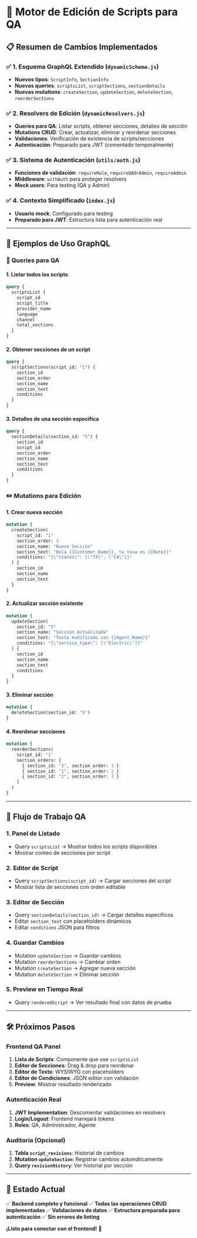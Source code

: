 # 🔧 Motor de Edición de Scripts para QA

## 📋 Resumen de Cambios Implementados

### ✅ 1. Esquema GraphQL Extendido (`dynamicSchema.js`)
- **Nuevos tipos**: `ScriptInfo`, `SectionInfo`
- **Nuevas queries**: `scriptsList`, `scriptSections`, `sectionDetails`
- **Nuevas mutations**: `createSection`, `updateSection`, `deleteSection`, `reorderSections`

### ✅ 2. Resolvers de Edición (`dynamicResolvers.js`)
- **Queries para QA**: Listar scripts, obtener secciones, detalles de sección
- **Mutations CRUD**: Crear, actualizar, eliminar y reordenar secciones
- **Validaciones**: Verificación de existencia de scripts/secciones
- **Autenticación**: Preparado para JWT (comentado temporalmente)

### ✅ 3. Sistema de Autenticación (`utils/auth.js`)
- **Funciones de validación**: `requireRole`, `requireQAOrAdmin`, `requireAdmin`
- **Middleware**: `withAuth` para proteger resolvers
- **Mock users**: Para testing (QA y Admin)

### ✅ 4. Contexto Simplificado (`index.js`)
- **Usuario mock**: Configurado para testing
- **Preparado para JWT**: Estructura lista para autenticación real

---

## 🚀 Ejemplos de Uso GraphQL

### 📖 Queries para QA

#### 1. Listar todos los scripts
```graphql
query {
  scriptsList {
    script_id
    script_title
    provider_name
    language
    channel
    total_sections
  }
}
```

#### 2. Obtener secciones de un script
```graphql
query {
  scriptSections(script_id: "1") {
    section_id
    section_order
    section_name
    section_text
    conditions
  }
}
```

#### 3. Detalles de una sección específica
```graphql
query {
  sectionDetails(section_id: "5") {
    section_id
    script_id
    section_order
    section_name
    section_text
    conditions
  }
}
```

### ✏️ Mutations para Edición

#### 1. Crear nueva sección
```graphql
mutation {
  createSection(
    script_id: "1"
    section_order: 3
    section_name: "Nueva Sección"
    section_text: "Hola {{Customer_Name}}, tu tasa es {{Rate}}"
    conditions: "{\"states\": [\"TX\", \"CA\"]}"
  ) {
    section_id
    section_name
    section_text
  }
}
```

#### 2. Actualizar sección existente
```graphql
mutation {
  updateSection(
    section_id: "5"
    section_name: "Sección Actualizada"
    section_text: "Texto modificado con {{Agent_Name}}"
    conditions: "{\"service_type\": [\"Electric\"]}"
  ) {
    section_id
    section_name
    section_text
    conditions
  }
}
```

#### 3. Eliminar sección
```graphql
mutation {
  deleteSection(section_id: "5")
}
```

#### 4. Reordenar secciones
```graphql
mutation {
  reorderSections(
    script_id: "1"
    section_orders: [
      { section_id: "3", section_order: 1 }
      { section_id: "1", section_order: 2 }
      { section_id: "2", section_order: 3 }
    ]
  )
}
```

---

## 🔄 Flujo de Trabajo QA

### 1. **Panel de Listado**
- Query `scriptsList` → Mostrar todos los scripts disponibles
- Mostrar conteo de secciones por script

### 2. **Editor de Script**
- Query `scriptSections(script_id)` → Cargar secciones del script
- Mostrar lista de secciones con orden editable

### 3. **Editor de Sección**
- Query `sectionDetails(section_id)` → Cargar detalles específicos
- Editar `section_text` con placeholders dinámicos
- Editar `conditions` JSON para filtros

### 4. **Guardar Cambios**
- Mutation `updateSection` → Guardar cambios
- Mutation `reorderSections` → Cambiar orden
- Mutation `createSection` → Agregar nueva sección
- Mutation `deleteSection` → Eliminar sección

### 5. **Preview en Tiempo Real**
- Query `renderedScript` → Ver resultado final con datos de prueba

---

## 🛠️ Próximos Pasos

### Frontend QA Panel
1. **Lista de Scripts**: Componente que use `scriptsList`
2. **Editor de Secciones**: Drag & drop para reordenar
3. **Editor de Texto**: WYSIWYG con placeholders
4. **Editor de Condiciones**: JSON editor con validación
5. **Preview**: Mostrar resultado renderizado

### Autenticación Real
1. **JWT Implementation**: Descomentar validaciones en resolvers
2. **Login/Logout**: Frontend manejará tokens
3. **Roles**: QA, Administrador, Agente

### Auditoría (Opcional)
1. **Tabla `script_revisions`**: Historial de cambios
2. **Mutation `updateSection`**: Registrar cambios automáticamente
3. **Query `revisionHistory`**: Ver historial por sección

---

## 🎯 Estado Actual

✅ **Backend completo y funcional**
✅ **Todas las operaciones CRUD implementadas**
✅ **Validaciones de datos**
✅ **Estructura preparada para autenticación**
✅ **Sin errores de linting**

**¡Listo para conectar con el frontend!** 🚀

